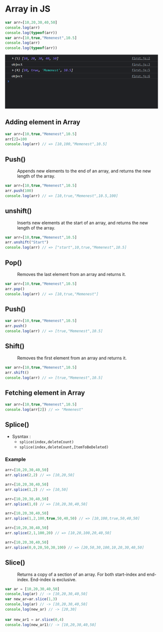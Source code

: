 # Array in JS

```js
var arr=[10,20,30,40,50]
console.log(arr)
console.log(typeof(arr))
var arr=[10,true,"Memenest",10.5]
console.log(arr)
console.log(typeof(arr))
```

![](Array%20in%20js.PNG)

## Adding element in Array
```js
var arr=[10,true,"Memenest",10.5]
arr[2]=100
console.log(arr) // => [10,100,"Memenest",10.5]
```

## Push()
<dd>Appends new elements to the end of an array, and returns the new length of the array.</dd>

```js
var arr=[10,true,"Memenest",10.5]
arr.push(100)
console.log(arr) // => [10,true,"Memenest",10.5,100]
```
## unshift()

<dd>Inserts new elements at the start of an array, and returns the new length of the array.</dd>

```js
var arr=[10,true,"Memenest",10.5]
arr.unshift("Start")
console.log(arr) // => ["start",10,true,"Memenest",10.5]
```

## Pop()
<dd>Removes the last element from an array and returns it.</dd>

```js
var arr=[10,true,"Memenest",10.5]
arr.pop()
console.log(arr) // => [10,true,"Memenest"]
```


## Push()

```js
var arr=[10,true,"Memenest",10.5]
arr.push()
console.log(arr) // => [true,"Memenest",10.5]
```
## Shift()

<dd>Removes the first element from an array
and returns it.</dd>

```js
var arr=[10,true,"Memenest",10.5]
arr.shift()
console.log(arr) // => [true,"Memenest",10.5]
```
## Fetching element in Array

```js
var arr=[10,true,"Memenest",10.5]
console.log(arr[2]) // => "Memenest"
```

## Splice()
- Sysntax  :
    -  `splice(index,deleteCount)`
    - `splice(index,deleteCount,ItemToBeDeleted)`

### Example
```js
arr=[10,20,30,40,50]
arr.splice(2,2) // => [10,20,50]
```

```js
arr=[10,20,30,40,50]
arr.splice(1,2) // => [10,50]
```
```js
arr=[10,20,30,40,50]
arr.splice(1,0) // => [10,20,30,40,50]
```

```js
arr=[10,20,30,40,50]
arr.splice(1,2,100,true,50,40,50) // => [10,100,true,50,40,50]
```
```js
arr=[10,20,30,40,50]
arr.splice(2,1,100,20) // => [10,20,100,20,40,50]
```
```js
arr=[10,20,30,40,50]
arr.splice(0,0,20,50,30,100) // => [20,50,30,100,10,20,30,40,50]
```

## Slice()
<dd>Returns a copy of a section of an array. For both start-index and end-index. End-index is exclusive.</dd>

```js
var ar = [10,20,30,40,50]
console,log(ar) // -> [10,20,30,40,50]
var new_ar=ar.slice(1,3)
console,log(ar) // -> [10,20,30,40,50]
console,log(new_ar) // -> [20,30]

var new_ar1 = ar.slice(0,4)
console.log(new_ar1)// -> [10,20,30,40,50]
```